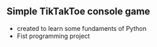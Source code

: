 ## Simple TikTakToe console game
  - created to learn some fundaments of Python
  - Fist programming project
